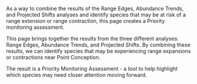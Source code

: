As a way to combine the results of the Range Edges, Abundance Trends, and Projected Shifts analyses and identify species that may be at risk of a range extension or range contraction, this page creates a Priority monitoring assessment. 

This page brings together the results from the three different analyses: Range Edges, Abundance Trends, and Projected Shifts. By combining these results, we can identify species that may be experiencing range expansions or contractions near Point Conception.

The result is a Priority Monitoring Assessment - a tool to help highlight which species may need closer attention moving forward.

